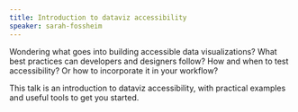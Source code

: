 ```yaml
---
title: Introduction to dataviz accessibility
speaker: sarah-fossheim
---
```


Wondering what goes into building accessible data visualizations? What best practices can developers and designers follow? How and when to test accessibility? Or how to incorporate it in your workflow?

This talk is an introduction to dataviz accessibility, with practical examples and useful tools to get you started.
